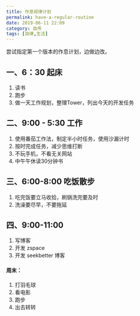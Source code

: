 ```yaml
---
title: 作息规律计划
permalink: have-a-regular-routine
date: 2019-06-11 22:09
category: 自传
tags: [自律,生活]
---
```



尝试指定第一个版本的作息计划，边做边改。

## 一、6：30 起床

1. 读书
2. 跑步
3. 做一天工作规划，整理Tower，列出今天的开发任务

## 二、9:00 - 5:30 工作

1. 使用番茄工作法，制定半小时任务，使用沙漏计时
2. 按时完成任务，减少思维打断
3. 不玩手机，不看无关网站
4. 中午午休读30分钟书

## 三、6:00-8:00 吃饭散步

1. 吃完饭要立马收拾，刷锅洗完要及时
2. 洗澡要尽早，不要拖延

## 四、9:00-11:00

1. 写博客
2. 开发 zspace
3. 开发 seekbetter 博客



#### 周末：

1. 打羽毛球
2. 看电影
3. 跑步
4. 出去转转